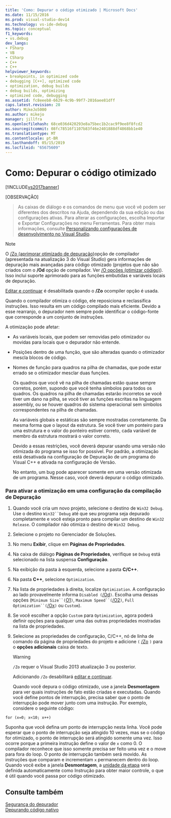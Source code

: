 ```yaml
---
title: 'Como: Depurar o código otimizado | Microsoft Docs'
ms.date: 11/15/2016
ms.prod: visual-studio-dev14
ms.technology: vs-ide-debug
ms.topic: conceptual
f1_keywords:
- vs.debug
dev_langs:
- FSharp
- VB
- CSharp
- C++
- C++
helpviewer_keywords:
- breakpoints, in optimized code
- debugging [C++], optimized code
- optimization, debug builds
- debug builds, optimizing
- optimized code, debugging
ms.assetid: fc8eeeb8-6629-4c9b-99f7-2016aee81dff
caps.latest.revision: 28
author: MikeJo5000
ms.author: mikejo
manager: jillfra
ms.openlocfilehash: 68ce036d420293e8a75bec1b2cac9f9ee8f8fcd2
ms.sourcegitcommit: 08fc78516f1107b83f46e2401888df4868bb1e40
ms.translationtype: MT
ms.contentlocale: pt-BR
ms.lasthandoff: 05/15/2019
ms.locfileid: "65675609"
---
```

# <a name="how-to-debug-optimized-code"></a>Como: Depurar o código otimizado
[!INCLUDE[vs2017banner](../includes/vs2017banner.md)]

[OBSERVAÇÃO]
> As caixas de diálogo e os comandos de menu que você vê podem ser diferentes dos descritos na Ajuda, dependendo da sua edição ou das configurações ativas. Para alterar as configurações, escolha Importar e Exportar Configurações no menu Ferramentas. Para obter mais informações, consulte [Personalizando configurações de desenvolvimento no Visual Studio](https://msdn.microsoft.com/22c4debb-4e31-47a8-8f19-16f328d7dcd3).  
  
> [!NOTE]
> O [/Zo (aprimorar otimizado de depuração)](https://msdn.microsoft.com/library/eea8d89a-7fe0-4fe1-86b2-7689bbebbd7f)opção de compilador (apresentada na atualização 3 do Visual Studio) gera informações de depuração mais avançadas para código otimizado (projetos que não são criados com o **/Od** opção de compilador. Ver [/O opções (otimizar código)](https://msdn.microsoft.com/library/77997af9-5555-4b3d-aa57-6615b27d4d5d)). Isso inclui suporte aprimorado para as funções embutidas e variáveis locais de depuração.  
>   
> [Editar e continuar](../debugger/edit-and-continue-visual-csharp.md) é desabilitada quando o **/Zo** ocompiler opção é usada.  
  
 Quando o compilador otimiza o código, ele reposiciona e reclassifica instruções. Isso resulta em um código compilado mais eficiente. Devido a esse rearranjo, o depurador nem sempre pode identificar o código-fonte que corresponde a um conjunto de instruções.  
  
 A otimização pode afetar:  
  
- As variáveis locais, que podem ser removidas pelo otimizador ou movidas para locais que o depurador não entende.  
  
- Posições dentro de uma função, que são alteradas quando o otimizador mescla blocos de código.  
  
- Nomes de função para quadros na pilha de chamadas, que pode estar errado se o otimizador mesclar duas funções.  
  
  Os quadros que você vê na pilha de chamadas estão quase sempre corretos, porém, supondo que você tenha símbolos para todos os quadros. Os quadros na pilha de chamadas estarão incorretos se você tiver um dano na pilha, se você tiver as funções escritas na linguagem assembly, ou se houver quadros do sistema operacional sem símbolos correspondentes na pilha de chamadas.  
  
  As variáveis globais e estáticas são sempre mostradas corretamente. Da mesma forma que o layout da estrutura. Se você tiver um ponteiro para uma estrutura e o valor do ponteiro estiver correto, cada variável de membro da estrutura mostrará o valor correto.  
  
  Devido a essas restrições, você deverá depurar usando uma versão não otimizada do programa se isso for possível. Por padrão, a otimização está desativada na configuração de Depuração de um programa do Visual C++ e ativada na configuração de Versão.  
  
  No entanto, um bug pode aparecer somente em uma versão otimizada de um programa. Nesse caso, você deverá depurar o código otimizado.  
  
### <a name="to-turn-on-optimization-in-a-debug-build-configuration"></a>Para ativar a otimização em uma configuração da compilação de Depuração  
  
1. Quando você cria um novo projeto, selecione o destino de `Win32 Debug`. Use o destino `Win32``Debug` até que seu programa seja depurado completamente e você esteja pronto para compilar um destino de `Win32 Release`. O compilador não otimiza o destino de `Win32 Debug`.  
  
2. Selecione o projeto no Gerenciador de Soluções.  
  
3. No menu **Exibir**, clique em **Páginas de Propriedades**.  
  
4. Na caixa de diálogo **Páginas de Propriedades**, verifique se `Debug` está selecionado na lista suspensa **Configuração**.  
  
5. Na exibição da pasta à esquerda, selecione a pasta **C/C++**.  
  
6. Na pasta **C++**, selecione `Optimization`.  
  
7. Na lista de propriedades à direita, localize `Optimization`. A configuração ao lado provavelmente informa `Disabled (`[/Od](https://msdn.microsoft.com/library/b1ac31b7-e086-4eeb-be5e-488f7513f5f5)`)`. Escolha uma dessas opções (`Minimum Size``(`[O1](https://msdn.microsoft.com/library/2d1423f5-53d9-44da-8908-b33a351656c2)`)`, `Maximum Speed``(`[/O2](https://msdn.microsoft.com/library/2d1423f5-53d9-44da-8908-b33a351656c2)`)`, `Full Optimization``(`[/Ox](https://msdn.microsoft.com/library/3ad7c30b-c615-428c-b1d0-2e024f81c760)`)` ou `Custom`).  
  
8. Se você escolher a opção `Custom` para `Optimization`, agora poderá definir opções para qualquer uma das outras propriedades mostradas na lista de propriedades.  
  
9. Selecione as propriedades de configuração, C/C++, nó de linha de comando da página de propriedades do projeto e adicione `(` [/Zo](https://msdn.microsoft.com/library/eea8d89a-7fe0-4fe1-86b2-7689bbebbd7f) `)` para o **opções adicionais** caixa de texto.  
  
    > [!WARNING]
    > `/Zo` requer o Visual Studio 2013 atualização 3 ou posterior.  
    >   
    >  Adicionando `/Zo` desabilitará [editar e continuar](../debugger/edit-and-continue-visual-csharp.md).  
  
   Quando você depura o código otimizado, use a janela **Desmontagem** para ver quais instruções de fato estão criadas e executadas. Quando você define pontos de interrupção, precisa saber que o ponto de interrupção pode mover junto com uma instrução. Por exemplo, considere o seguinte código:  
  
```  
for (x=0; x<10; x++)  
```  
  
 Suponha que você defina um ponto de interrupção nesta linha. Você pode esperar que o ponto de interrupção seja atingido 10 vezes, mas se o código for otimizado, o ponto de interrupção será atingido somente uma vez. Isso ocorre porque a primeira instrução define o valor de `x` como 0. O compilador reconhece que isso somente precisa ser feito uma vez e o move para fora do loop. O ponto de interrupção também será movido. As instruções que comparam e incrementam `x` permanecem dentro do loop. Quando você exibe a janela **Desmontagem**, a [unidade da etapa](https://msdn.microsoft.com/8791dac9-64d1-4bb9-b59e-8d59af1833f9) será definida automaticamente como Instrução para obter maior controle, o que é útil quando você passa por código otimizado.  
  
## <a name="see-also"></a>Consulte também  
 [Segurança do depurador](../debugger/debugger-security.md)   
 [Depurando código nativo](../debugger/debugging-native-code.md)
